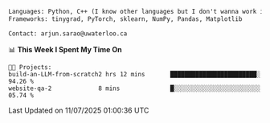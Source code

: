 ```txt
Languages: Python, C++ (I know other languages but I don't wanna work in em)
Frameworks: tinygrad, PyTorch, sklearn, NumPy, Pandas, Matplotlib

Contact: arjun.sarao@uwaterloo.ca
```

<!--START_SECTION:waka-->
📊 **This Week I Spent My Time On** 

```text
🐱‍💻 Projects: 
build-an-LLM-from-scratch2 hrs 12 mins       ████████████████████████░   94.26 % 
website-qa-2             8 mins              █░░░░░░░░░░░░░░░░░░░░░░░░   05.74 % 
```


 Last Updated on 11/07/2025 01:00:36 UTC
<!--END_SECTION:waka-->
